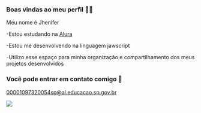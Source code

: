 ### Boas vindas ao meu perfil 🌹🖤

Meu nome é Jhenifer

-Estou estudando na [Alura](https://www.alura.com.br)

-Estou me desenvolvendo na linguagem jawscript

-Utilizo esse espaço para minha organização e compartilhamento dos meus projetos desenvolvidos

### Você pode entrar em contato comigo 📧

00001097320054sp@al.educacao.sp.gov.br


![](https://media.tenor.com/4e3Gh3RIy3sAAAAM/surprised-ryan-reynolds.gif)
